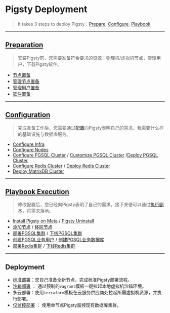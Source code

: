 # Pigsty Deployment

> It takes 3 steps to deploy Pigsty：[Prepare](d-prepare.md), [Configure](v-config.md), [Playbook](p-playbook)

----------------



## [Preparation](d-prepare.md)

> 安装Pigsty前，您需要准备符合要求的资源：物理机/虚拟机节点，管理用户，下载Pigsty软件。

- [节点置备](d-prepare.md#节点置备)
- [管理节点置备](d-prepare.md#管理节点置备)
- [管理用户置备](d-prepare.md#管理用户置备)
- [软件置备](d-prepare.md#软件置备)


----------------



## [Configuration](v-config.md)

> 完成准备工作后，您需要通过[配置](v-config.md#配置过程)向Pigsty表明自己的需求。我需要什么样的基础设施与数据库服务。

* [Configure Infra](v-infra.md)
* [Configure Nodes](v-nodes.md)
* [Configure PGSQL Cluster](v-pgsql.md) / [Customize PGSQL Cluster](v-pgsql-customize.md) /[Deploy PGSQL Cluster](d-pgsql.md)
* [Configure Redis Cluster](v-redis.md)  / [Deploy Redis Cluster](d-redis.md)
* [Deploy MatrixDB Cluster](d-matrixdb.md)

----------------



## [Playbook Execution](p-playbook.md)

> 修改配置后，您已经向Pigsty表明了自己的需求。接下来便可以通过[执行剧本](p-playbook.md)，将需求落地。

* [Install Pigsty on Meta](p-infra.md#infra) / [Pigsty Uninstall](p-infra.md#infra-remove)
* [添加节点](p-nodes.md#nodes) / [移除节点](p-nodes.md#nodes-remove)
* [部署PGSQL集群](p-pgsql.md#pgsql) / [下线PGSQL集群](p-pgsql.md#pgsql-remove)
* [创建PGSQL业务用户](p-pgsql.md#pgsql-createuser) / [创建PGSQL业务数据库](p-pgsql.md#pgsql-createdb)
* [部署Redis集群](p-redis.md#redis) / [下线Redis集群](p-redis.md#redis-remove)





----------------

## Deployment

* [标准部署](d-deploy.md)：您自己准备全新节点，完成标准Pigsty部署流程。
* [沙箱部署](d-sandbox.md.md) ： 通过预制的`vagrant`模板一键拉起本地虚拟机沙箱环境。
* 多云部署：使用`terraform`模板在云服务供应商处拉起所需虚拟机资源，并执行部署。
* [仅监控部署](d-monly) ： 使用单节点Pigsty监控现有数据库集群。



